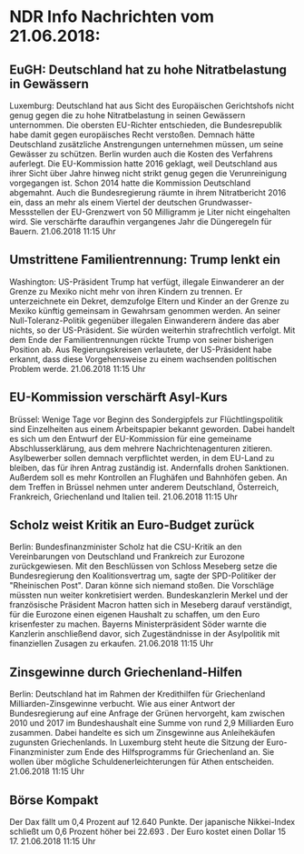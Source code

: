 # NDR Info Nachrichten vom 21.06.2018:


## EuGH: Deutschland hat zu hohe Nitratbelastung in Gewässern
Luxemburg: Deutschland hat aus Sicht des Europäischen Gerichtshofs nicht genug gegen die zu hohe Nitratbelastung in seinen Gewässern unternommen. Die obersten EU-Richter entschieden, die Bundesrepublik habe damit gegen europäisches Recht verstoßen. Demnach hätte Deutschland zusätzliche Anstrengungen unternehmen müssen, um seine Gewässer zu schützen. Berlin wurden auch die Kosten des Verfahrens auferlegt. Die EU-Kommission hatte 2016 geklagt, weil Deutschland aus ihrer Sicht über Jahre hinweg nicht strikt genug gegen die Verunreinigung vorgegangen ist. Schon 2014 hatte die Kommission Deutschland abgemahnt. Auch die Bundesregierung räumte in ihrem Nitratbericht 2016 ein, dass an mehr als einem Viertel der deutschen Grundwasser-Messstellen der EU-Grenzwert von 50 Milligramm je Liter nicht eingehalten wird. Sie verschärfte daraufhin vergangenes Jahr die Düngeregeln für Bauern. 21.06.2018 11:15 Uhr 

## Umstrittene Familientrennung: Trump lenkt ein
Washington: US-Präsident Trump hat verfügt, illegale Einwanderer an der Grenze zu Mexiko nicht mehr von ihren Kindern zu trennen. Er unterzeichnete ein Dekret, demzufolge Eltern und Kinder an der Grenze zu Mexiko künftig gemeinsam in Gewahrsam genommen werden. An seiner Null-Toleranz-Politik gegenüber illegalen Einwanderern ändere das aber nichts, so der US-Präsident. Sie würden weiterhin strafrechtlich verfolgt. Mit dem Ende der Familientrennungen rückte Trump von seiner bisherigen Position ab. Aus Regierungskreisen verlautete, der US-Präsident habe erkannt, dass diese Vorgehensweise zu einem wachsenden politischen Problem werde. 21.06.2018 11:15 Uhr 

## EU-Kommission verschärft Asyl-Kurs
Brüssel: Wenige Tage vor Beginn des Sondergipfels zur Flüchtlingspolitik sind Einzelheiten aus einem Arbeitspapier bekannt geworden. Dabei handelt es sich um den Entwurf der EU-Kommission für eine gemeiname Abschlusserklärung, aus dem mehrere Nachrichtenagenturen zitieren. Asylbewerber sollen demnach verpflichtet werden, in dem EU-Land zu bleiben, das für ihren Antrag zuständig ist. Andernfalls drohen Sanktionen. Außerdem soll es mehr Kontrollen an Flughäfen und Bahnhöfen geben. An dem Treffen in Brüssel nehmen unter anderem Deutschland, Österreich, Frankreich, Griechenland und Italien teil. 21.06.2018 11:15 Uhr 

## Scholz weist Kritik an Euro-Budget zurück
Berlin: Bundesfinanzminister Scholz hat die CSU-Kritik an den Vereinbarungen von Deutschland und Frankreich zur Eurozone zurückgewiesen. Mit den Beschlüssen von Schloss Meseberg setze die Bundesregierung den Koalitionsvertrag um, sagte der SPD-Politiker der "Rheinischen Post". Daran könne sich niemand stoßen. Die Vorschläge müssten nun weiter konkretisiert werden. Bundeskanzlerin Merkel und der französische Präsident Macron hatten sich in Meseberg darauf verständigt, für die Eurozone einen eigenen Haushalt zu schaffen, um den Euro krisenfester zu machen. Bayerns Ministerpräsident Söder warnte die Kanzlerin anschließend davor, sich Zugeständnisse in der Asylpolitik mit finanziellen Zusagen zu erkaufen. 21.06.2018 11:15 Uhr 

## Zinsgewinne durch Griechenland-Hilfen
Berlin: Deutschland hat im Rahmen der Kredithilfen für Griechenland Milliarden-Zinsgewinne verbucht. Wie aus einer Antwort der Bundesregierung auf eine Anfrage der Grünen hervorgeht, kam zwischen 2010 und 2017 im Bundeshaushalt eine Summe von rund 2,9 Milliarden Euro zusammen. Dabei handelte es sich um Zinsgewinne aus Anleihekäufen zugunsten Griechenlands. In Luxemburg steht heute die Sitzung der Euro-Finanzminister zum Ende des Hilfsprogramms für Griechenland an. Sie wollen über mögliche Schuldenerleichterungen für Athen entscheiden. 21.06.2018 11:15 Uhr 

## Börse Kompakt
Der Dax fällt um 0,4 Prozent auf 12.640  Punkte. Der japanische Nikkei-Index schließt um  0,6  Prozent höher bei  22.693 . Der Euro kostet einen Dollar 15 17. 21.06.2018 11:15 Uhr 
